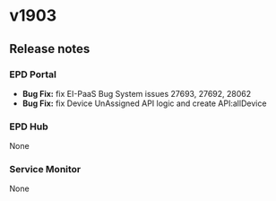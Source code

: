 # v1903

## Release notes

### EPD Portal

* **Bug Fix:** fix EI-PaaS Bug System issues 27693, 27692, 28062
* **Bug Fix:** fix Device UnAssigned API logic and create API:allDevice

### EPD Hub

None

### Service Monitor

None
